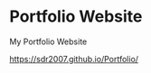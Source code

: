<h1>Portfolio Website</h1>
<p>My Portfolio Website</p>
<a href="https://sdr2007.github.io/Portfolio/">https://sdr2007.github.io/Portfolio/</a>
